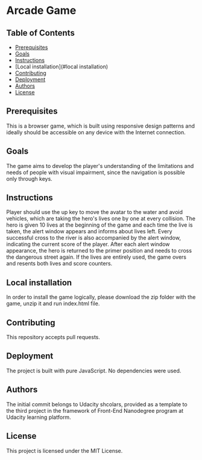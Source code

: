 # Arcade Game

## Table of Contents

* [Prerequisites](#prerequisites)
* [Goals](#goals)
* [Instructions](#instructions)
* [Local installation](#local installation)
* [Contributing](#contributing)
* [Deployment](#deployment)
* [Authors](#authors)
* [License](#license)


## Prerequisites

This is a browser game, which is built using responsive design patterns and ideally should be accessible on any device with the Internet connection.

## Goals

The game aims to develop the player's understanding of the limitations and needs of people with visual impairment, since the navigation is possible only through keys.

## Instructions

Player should use the up key to move the avatar to the water and avoid vehicles, which are taking the hero's lives one by one at every collision. The hero is given 10 lives at the beginning of the game and each time the live is taken, the alert window appears and informs about lives left. Every successful cross to the river is also accompanied by the alert window, indicating the current score of the player. After each alert window appearance, the hero is returned to the primer position and needs to cross the dangerous street again. If the lives are entirely used, the game overs and resents both lives and score counters.

## Local installation
In order to install the game logically, please download the zip folder with the game, unzip it and run index.html file. 

## Contributing

This repository accepts pull requests.

## Deployment

The project is built with pure JavaScript. No dependencies were used.

## Authors

The initial commit belongs to Udacity shcolars, provided as a template to the third project in the framework of Front-End Nanodegree program at Udacity learning platform.

## License

This project is licensed under the MIT License.
